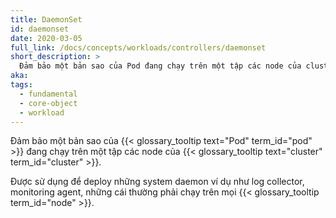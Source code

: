 ```yaml
---
title: DaemonSet
id: daemonset
date: 2020-03-05
full_link: /docs/concepts/workloads/controllers/daemonset
short_description: >
  Đảm bảo một bản sao của Pod đang chạy trên một tập các node của cluster.
aka:
tags:
  - fundamental
  - core-object
  - workload
---
```


Đảm bảo một bản sao của {{< glossary_tooltip text="Pod" term_id="pod" >}} đang
chạy trên một tập các node của
{{< glossary_tooltip text="cluster" term_id="cluster" >}}.

<!--more-->

Được sử dụng để deploy những system daemon ví dụ như log collector, monitoring
agent, những cái thường phải chạy trên mọi
{{< glossary_tooltip term_id="node" >}}.
